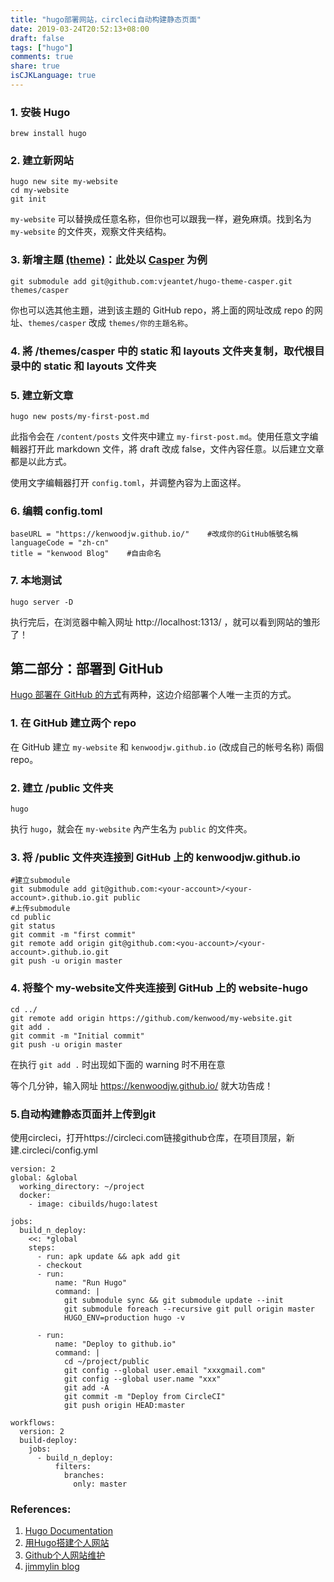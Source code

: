 ```yaml
---
title: "hugo部署网站，circleci自动构建静态页面"
date: 2019-03-24T20:52:13+08:00
draft: false
tags: ["hugo"]
comments: true
share: true
isCJKLanguage: true
---
```



### 1. 安裝 Hugo

```
brew install hugo
```

### 2. 建立新网站

```
hugo new site my-website
cd my-website
git init
```

`my-website` 可以替换成任意名称，但你也可以跟我一样，避免麻煩。找到名为 `my-website` 的文件夾，观察文件夹结构。

### 3. 新增主題 [(theme)](https://themes.gohugo.io)：此处以 [Casper](https://themes.gohugo.io/casper/) 为例

```
git submodule add git@github.com:vjeantet/hugo-theme-casper.git themes/casper
```

你也可以选其他主題，进到该主題的 GitHub repo，將上面的网址改成 repo 的网址、`themes/casper` 改成 `themes/你的主題名称`。

### 4. 將 /themes/casper 中的 static 和 layouts 文件夹复制，取代根目录中的 static 和 layouts 文件夹

### 5. 建立新文章

```
hugo new posts/my-first-post.md
```

此指令会在 `/content/posts` 文件夾中建立 `my-first-post.md`。使用任意文字编輯器打开此 markdown 文件，將 draft 改成 false，文件內容任意。以后建立文章都是以此方式。

使用文字编輯器打开 `config.toml`，并调整內容为上面这样。

### 6. 编輯 config.toml

```
baseURL = "https://kenwoodjw.github.io/"    #改成你的GitHub帳號名稱
languageCode = "zh-cn"
title = "kenwood Blog"    #自由命名
```

### 7. 本地测试

```
hugo server -D
```

执行完后，在浏览器中輸入网址 http://localhost:1313/ ，就可以看到网站的雏形了！

## 第二部分：部署到 GitHub

[Hugo 部署在 GitHub 的方式](https://gohugo.io/hosting-and-deployment/hosting-on-github/)有两种，这边介绍部署个人唯一主页的方式。

### 1. 在 GitHub 建立两个 repo

在 GitHub 建立 `my-website` 和 `kenwoodjw.github.io` (改成自己的帐号名称) 兩個 repo。

### 2. 建立 /public 文件夹

```
hugo
```

执行 `hugo`，就会在 `my-website` 內产生名为 `public` 的文件夾。

### 3. 将 /public 文件夾连接到 GitHub 上的 kenwoodjw.github.io

```
#建立submodule
git submodule add git@github.com:<your-account>/<your-account>.github.io.git public
#上传submodule
cd public
git status
git commit -m "first commit"
git remote add origin git@github.com:<you-account>/<your-account>.github.io.git
git push -u origin master
```

### 4. 将整个 my-website文件夹连接到 GitHub 上的 website-hugo

```
cd ../
git remote add origin https://github.com/kenwood/my-website.git
git add .
git commit -m "Initial commit"
git push -u origin master
```

在执行 `git add .` 时出现如下面的 warning 时不用在意



等个几分钟，输入网址 https://kenwoodjw.github.io/ 就大功告成！

### 5.自动构建静态页面并上传到git
使用circleci，打开https://circleci.com链接github仓库，在项目顶层，新建.circleci/config.yml
```
version: 2
global: &global
  working_directory: ~/project
  docker:
    - image: cibuilds/hugo:latest

jobs:
  build_n_deploy:
    <<: *global
    steps:
      - run: apk update && apk add git
      - checkout
      - run:
          name: "Run Hugo"
          command: |
            git submodule sync && git submodule update --init 
            git submodule foreach --recursive git pull origin master
            HUGO_ENV=production hugo -v

      - run:
          name: "Deploy to github.io"       
          command: |
            cd ~/project/public
            git config --global user.email "xxxgmail.com"
            git config --global user.name "xxx"
            git add -A
            git commit -m "Deploy from CircleCI"
            git push origin HEAD:master

workflows:
  version: 2
  build-deploy:
    jobs:
      - build_n_deploy:
          filters:
            branches:
              only: master

```


### References:

1. [Hugo Documentation](https://gohugo.io/documentation/)
2. [用Hugo搭建个人网站](https://brent-li.github.io/post/build-personal-site-with-hugo/)
3. [Github个人网站维护](https://chengjunwang.com/note/note_archive/2016-08-03-github/)
4. [jimmylin blog](https://jimmylin212.github.io/post/0001_create_hugo_and_deploy_on-github_page/)
